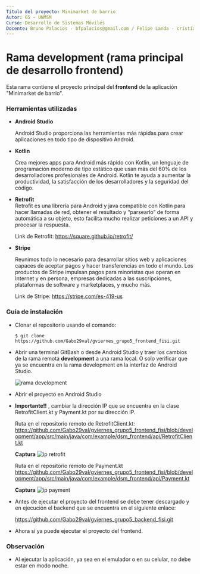 ```yaml
---
Título del proyecto: Minimarket de barrio
Autor: G5 - UNMSM
Curso: Desarrollo de Sistemas Móviles
Docente: Bruno Palacios - bfpalacios@gmail.com / Felipe Landa - cristianlanda@java.com.pe
---
```


Rama development (rama principal de desarrollo frontend)
==
Esta rama contiene el proyecto principal del **frontend** de la aplicación "Minimarket de barrio".

### Herramientas utilizadas

*   **Android Studio**
 
    Android Studio proporciona las herramientas más rápidas para crear aplicaciones en todo tipo de dispositivo Android.
    
*   **Kotlin** 
    
    Crea mejores apps para Android más rápido con Kotlin, un lenguaje de programación moderno de tipo estático que usan más del 60% de los desarrolladores profesionales de         Android. Kotlin te ayuda a aumentar la productividad, la satisfacción de los desarrolladores y la seguridad del código.
  
*   **Retrofit**    
    Retrofit es una librería para Android y java compatible con Kotlin para hacer llamadas de red, obtener el resultado y “parsearlo” 
    de forma automática a su objeto, esto facilita mucho realizar peticiones a un API y procesar la respuesta.

    Link de Retrofit: https://square.github.io/retrofit/ 

*   **Stripe**
    
    Reunimos todo lo necesario para desarrollar sitios web y aplicaciones capaces de aceptar pagos y hacer transferencias en todo el mundo. 
    Los productos de Stripe impulsan pagos para minoristas que operan en Internet y en persona, empresas dedicadas a las suscripciones, 
    plataformas de software y marketplaces, y mucho más.
    
    Link de Stripe: https://stripe.com/es-419-us

### Guía de instalación

*   Clonar el repositorio usando el comando:

        $ git clone https://github.com/Gabo29val/gviernes_grupo5_frontend_fisi.git   
    
*   Abrir una terminal GitBash o desde Android Studio y traer los cambios de la rama remota **development** a una rama local.
    O solo verificar que ya se encuentra en la rama development en la interfaz de Android Studio.
    
    ![rama development](https://firebasestorage.googleapis.com/v0/b/minimarket-de-barrio.appspot.com/o/captura_rama_development.PNG?alt=media&token=01bc67a1-eee1-452e-a069-6173b7756edd)

*   Abrir el proyecto en Android Studio

*   **Importante!!** , cambiar la dirección IP que se encuentra en la clase RetrofitClient.kt y Payment.kt por su dirección IP.
    
    Ruta en el repositorio remoto de RetrofitClient.kt:
    https://github.com/Gabo29val/gviernes_grupo5_frontend_fisi/blob/development/app/src/main/java/com/example/dsm_frontend/api/RetrofitClient.kt
    
    **Captura**
    ![ip retrofit](https://firebasestorage.googleapis.com/v0/b/minimarket-de-barrio.appspot.com/o/ip_retrofit.PNG?alt=media&token=05d879b7-4f9e-42bd-99b0-354d537a45fd)
    
    Ruta en el repositorio remoto de Payment.kt
    https://github.com/Gabo29val/gviernes_grupo5_frontend_fisi/blob/development/app/src/main/java/com/example/dsm_frontend/api/Payment.kt
    
    **Captura**
    ![ip payment](https://firebasestorage.googleapis.com/v0/b/minimarket-de-barrio.appspot.com/o/ip_payment.PNG?alt=media&token=930de271-68d1-45c2-a618-233d22618e8e)

*   Antes de ejecutar el proyecto del frontend se debe tener descargado y en ejecución el backend que se encuentra en el siguiente enlace:
    
    https://github.com/Gabo29val/gviernes_grupo5_backend_fisi.git

*   Ahora sí ya puede ejecutar el proyecto del frontend.

### Observación

*   Al ejecutar la aplicación, ya sea en el emulador o en su celular, no debe estar en modo noche.
